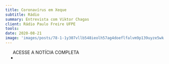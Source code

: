 ```yaml
---
title: Coronavírus em Xeque
subtitle: Rádio
summary: Entrevista com Viktor Chagas
client: Rádio Paulo Freire UFPE
tools: 
date: 2020-08-21
image: 'images/posts/78-1-1y307vllb548ieolh57ag4doeflfalvm9p139uyze5wk.png'
---
```




<div class="post__share"><ul class="share__list list-reset">ACESSE A NOTÍCIA COMPLETA<li class="share__item" style="margin-left: 10px"><a class="share__link share__facebook" style="background: #fa5657" href="https://sites.ufpe.br/rpf/2020/08/21/ate-uma-proxima/" 
onclick=window.open(this.href, 'pop-up', 'left=20,top=20,width=500,height=500,toolbar=1,resizable=0'); return false;" title="Link" rel="nofollow"><i class="fa-solid fa-link"></i></a></li></ul></div>
<!-- <div class="gallery-box"><div class="gallery"><img src="/clipping/images/example-1.jpg" loading="lazy" alt="Project"><img src="/clipping/images/example-2.jpg" loading="lazy" alt="Project"></div><em>Gallery / <a href="https://www.freepik.com/" target="_blank">Freepic</a></em></div> -->
